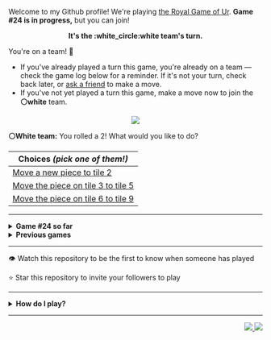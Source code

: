 Welcome to my Github profile!
We're playing
[the Royal Game of Ur](https://en.wikipedia.org/wiki/Royal_Game_of_Ur).
**Game #24 is in progress,** but you can join!

<p align="center">
  <b>It's the
  :white_circle:white
  team's turn.</b>
</p>

You're on a team! :wave:

* If you've already played a turn this game, you're already on a team
  &mdash; check the game log below for a reminder. If it's not your turn,
  check back later, or [ask a
  friend](https://twitter.com/share?text=I'm+playing+The+Royal+Game+of+Ur+on+a+GitHub+profile.+Take+your+turn+at+https://github.com/rossjrw/rossjrw+%23RoyalGameOfUr+%23github) to make a move.
* If you've not yet played a turn this game, make a move now to join the
  **:white_circle:white** team.

<p align="center"><img src="https://raw.githubusercontent.com/rossjrw/rossjrw/play/games/current/board.3706.svg"></p>

  **:white_circle:White team:**
  You rolled a 2!
What would you like to do?

| Choices *(pick one of them!)* |
| --- |
  | [    Move a new piece to tile 2](https://github.com/rossjrw/rossjrw/issues/new?title=ur-move-2%400-0&amp;body=Press+Submit%21+You+don%27t+need+to+edit+this+text+or+do+anything+else.%0D%0A%0D%0ABe+aware+that+your+move+can+take+a+minute+or+two+to+process.) |
  | [    Move the piece on tile 3 to tile 5](https://github.com/rossjrw/rossjrw/issues/new?title=ur-move-2%403-0&amp;body=Press+Submit%21+You+don%27t+need+to+edit+this+text+or+do+anything+else.%0D%0A%0D%0ABe+aware+that+your+move+can+take+a+minute+or+two+to+process.) |
  | [    Move the piece on tile 6 to tile 9](https://github.com/rossjrw/rossjrw/issues/new?title=ur-move-2%406-0&amp;body=Press+Submit%21+You+don%27t+need+to+edit+this+text+or+do+anything+else.%0D%0A%0D%0ABe+aware+that+your+move+can+take+a+minute+or+two+to+process.) |

-----

<details>
<summary><b>Game #24 so far</b></summary>

## Who's on each team?

<table>
    <thead>
      <tr><th colspan=2>Players in this game</th></tr>
    </thead>
    <tbody>
      <tr>
        <td align="right"><b>Black team</b> :black_circle:</td>
        <td>:white_circle: <b> White team</b></td>
      </tr>
      <tr align="center">
        <td><b><a href="https://github.com/LucasFASouza">@LucasFASouza</a></b> (33)<br><b><a href="https://github.com/RichardBotic">@RichardBotic</a></b> (3)<br><b><a href="https://github.com/nxdun">@nxdun</a></b> (1)<br><b><a href="https://github.com/figuran04">@figuran04</a></b> (1)</td>
        <td><b><a href="https://github.com/Casper-Guo">@Casper-Guo</a></b> (21)<br><b><a href="https://github.com/MatissesProjects">@MatissesProjects</a></b> (13)<br><b><a href="https://github.com/huuquyet">@huuquyet</a></b> (4)</td>
      </tr>
    </tbody>
  </table>

## What's happened so far?

| Time | Turn | Event | Issue | Board |
| :---: | :---: | :--- | :---: | :---: |
  | 17th Oct 2024 20:52 | **0** | :white_circle: **[@Casper-Guo](https://github.com/Casper-Guo)** started a new game | [#3631](https://github.com/rossjrw/rossjrw/issues/3631) | [link](https://raw.githubusercontent.com/rossjrw/rossjrw/10679a0273203794f14eb1b34132392a3afa0e0c/games/current/board.3631.svg) |
  | 17th Oct 2024 20:52 | **1** | :white_circle: **[@Casper-Guo](https://github.com/Casper-Guo)** moved a white piece onto the board to position 1    | [#3632](https://github.com/rossjrw/rossjrw/issues/3632) | [link](https://raw.githubusercontent.com/rossjrw/rossjrw/3a024a35f00f85c7425032850fca620ff5e682f2/games/current/board.3632.svg) |
  | 18th Oct 2024 01:29 | **2** | :black_circle: **[@nxdun](https://github.com/nxdun)** moved a black piece onto the board to position 3    | [#3633](https://github.com/rossjrw/rossjrw/issues/3633) | [link](https://raw.githubusercontent.com/rossjrw/rossjrw/8c39e7d35df4b5a0a07e39512853b46b02e44507/games/current/board.3633.svg) |
  | 19th Oct 2024 03:13 | **3** | :white_circle: **[@MatissesProjects](https://github.com/MatissesProjects)** moved a white piece onto the board to position 2    | [#3634](https://github.com/rossjrw/rossjrw/issues/3634) | [link](https://raw.githubusercontent.com/rossjrw/rossjrw/b28e6c05eae5f57dc28d5202a0d9382ca292f6c6/games/current/board.3634.svg) |
  | 19th Oct 2024 16:19 | **4** | :black_circle: **[@RichardBotic](https://github.com/RichardBotic)** moved a black piece from position 3 to position 5    | [#3635](https://github.com/rossjrw/rossjrw/issues/3635) | [link](https://raw.githubusercontent.com/rossjrw/rossjrw/35375caa7ee1c65992a78b6a25da802d6a81b79f/games/current/board.3635.svg) |
  | 19th Oct 2024 22:55 | **5** | :white_circle: **[@MatissesProjects](https://github.com/MatissesProjects)** moved a white piece from position 2 to position 3    | [#3636](https://github.com/rossjrw/rossjrw/issues/3636) | [link](https://raw.githubusercontent.com/rossjrw/rossjrw/1fa2fc8c56eea86dfc1ce53b980d3f1ed31b321c/games/current/board.3636.svg) |
  | 20th Oct 2024 09:18 | **6** | :black_circle: **[@figuran04](https://github.com/figuran04)** moved a black piece from position 5 to position 8  — claimed a rosette :rosette:  | [#3637](https://github.com/rossjrw/rossjrw/issues/3637) | [link](https://raw.githubusercontent.com/rossjrw/rossjrw/7d5534285bdd4767d6ce61b95365343f1d3f6ec5/games/current/board.3637.svg) |
  | 20th Oct 2024 18:21 | **7** | :black_circle: **[@RichardBotic](https://github.com/RichardBotic)** moved a black piece onto the board to position 4  — claimed a rosette :rosette:  | [#3638](https://github.com/rossjrw/rossjrw/issues/3638) | [link](https://raw.githubusercontent.com/rossjrw/rossjrw/c1c06c4b042eec8d0b9290e10629be925b003411/games/current/board.3638.svg) |
  | 20th Oct 2024 18:22 | **8** | :black_circle: **[@RichardBotic](https://github.com/RichardBotic)** moved a black piece from position 8 to position 11    | [#3639](https://github.com/rossjrw/rossjrw/issues/3639) | [link](https://raw.githubusercontent.com/rossjrw/rossjrw/1cff2009e9be3c6df2135d5aaf46ee2f78f5b3a0/games/current/board.3639.svg) |
  | 21st Oct 2024 13:13 | **9** | :white_circle: **[@Casper-Guo](https://github.com/Casper-Guo)** moved a white piece from position 1 to position 4  — claimed a rosette :rosette:  | [#3640](https://github.com/rossjrw/rossjrw/issues/3640) | [link](https://raw.githubusercontent.com/rossjrw/rossjrw/613e9f1725134149aff02ad09c4d53d4021bb3eb/games/current/board.3640.svg) |
  | 21st Oct 2024 16:46 | **10** | :white_circle: **[@MatissesProjects](https://github.com/MatissesProjects)** moved a white piece onto the board to position 1    | [#3641](https://github.com/rossjrw/rossjrw/issues/3641) | [link](https://raw.githubusercontent.com/rossjrw/rossjrw/79c7fce3e6a1e67f6a8a2f3ea5ef0a3ad56060bd/games/current/board.3641.svg) |
  | 21st Oct 2024 17:34 | **11** | :black_circle: **[@LucasFASouza](https://github.com/LucasFASouza)** moved a black piece from position 11 to position 14  — claimed a rosette :rosette:  | [#3642](https://github.com/rossjrw/rossjrw/issues/3642) | [link](https://raw.githubusercontent.com/rossjrw/rossjrw/b8ecce1b1f2a97dffe612f26728e1772ecb3b428/games/current/board.3642.svg) |
  | 21st Oct 2024 17:36 | **12** | :black_circle: **[@LucasFASouza](https://github.com/LucasFASouza)** moved a black piece onto the board to position 3    | [#3643](https://github.com/rossjrw/rossjrw/issues/3643) | [link](https://raw.githubusercontent.com/rossjrw/rossjrw/014424bf1468a249154c600464920c31e8b179c3/games/current/board.3643.svg) |
  | 23rd Oct 2024 16:52 | **13** | :white_circle: **[@huuquyet](https://github.com/huuquyet)** moved a white piece onto the board to position 2    | [#3644](https://github.com/rossjrw/rossjrw/issues/3644) | [link](https://raw.githubusercontent.com/rossjrw/rossjrw/dbbd2349c42183fae7781414f5b3df13a2ae2f27/games/current/board.3644.svg) |
  | 23rd Oct 2024 16:53 | **14** | :black_circle: **[@LucasFASouza](https://github.com/LucasFASouza)** ascended a black piece from position 14 :rocket:    | [#3645](https://github.com/rossjrw/rossjrw/issues/3645) | [link](https://raw.githubusercontent.com/rossjrw/rossjrw/6f131d60bf941a7f5527451b763ee4670bd0e5b2/games/current/board.3645.svg) |
  | 23rd Oct 2024 16:55 | **15** | :white_circle: **[@huuquyet](https://github.com/huuquyet)** moved a white piece from position 4 to position 8  — claimed a rosette :rosette:  | [#3646](https://github.com/rossjrw/rossjrw/issues/3646) | [link](https://raw.githubusercontent.com/rossjrw/rossjrw/44e152060c2214c62062a3c2a954427a8e82ec6a/games/current/board.3646.svg) |
  | 23rd Oct 2024 16:58 | **16** | :white_circle: **[@huuquyet](https://github.com/huuquyet)** moved a white piece from position 1 to position 4  — claimed a rosette :rosette:  | [#3647](https://github.com/rossjrw/rossjrw/issues/3647) | [link](https://raw.githubusercontent.com/rossjrw/rossjrw/9f64ca9f7b2677377cf8d68dc1b3b2d2262413f4/games/current/board.3647.svg) |
  | 23rd Oct 2024 16:58 | **17** | :white_circle: **[@huuquyet](https://github.com/huuquyet)** moved a white piece from position 8 to position 11    | [#3648](https://github.com/rossjrw/rossjrw/issues/3648) | [link](https://raw.githubusercontent.com/rossjrw/rossjrw/cd70a07084d4b1abed6264f093554d48b0aa6301/games/current/board.3648.svg) |
  | 23rd Oct 2024 17:06 | **18** | :black_circle: **[@LucasFASouza](https://github.com/LucasFASouza)** moved a black piece from position 4 to position 7    | [#3649](https://github.com/rossjrw/rossjrw/issues/3649) | [link](https://raw.githubusercontent.com/rossjrw/rossjrw/d0444775f681f10ac5b11c4e0a547db9d4f9e0b6/games/current/board.3649.svg) |
  | 24th Oct 2024 01:29 | **19** | :white_circle: **[@MatissesProjects](https://github.com/MatissesProjects)** moved a white piece from position 11 to position 13    | [#3650](https://github.com/rossjrw/rossjrw/issues/3650) | [link](https://raw.githubusercontent.com/rossjrw/rossjrw/c70667ea6bab056c565e323127a0810b1db13f7c/games/current/board.3650.svg) |
  | 24th Oct 2024 12:29 | **20** | :black_circle: **[@LucasFASouza](https://github.com/LucasFASouza)** moved a black piece from position 7 to position 9    | [#3651](https://github.com/rossjrw/rossjrw/issues/3651) | [link](https://raw.githubusercontent.com/rossjrw/rossjrw/acd4af16d515206ddd78f0ab8f65f8d440fb4fd7/games/current/board.3651.svg) |
  | 26th Oct 2024 17:27 | **21** | :white_circle: **[@MatissesProjects](https://github.com/MatissesProjects)** moved a white piece from position 13 to position 14  — claimed a rosette :rosette:  | [#3652](https://github.com/rossjrw/rossjrw/issues/3652) | [link](https://raw.githubusercontent.com/rossjrw/rossjrw/4fa2a47333781dff975df86aa58e4e6914b0169f/games/current/board.3652.svg) |
  | 26th Oct 2024 17:28 | **22** | :white_circle: **[@MatissesProjects](https://github.com/MatissesProjects)** moved a white piece from position 4 to position 7    | [#3653](https://github.com/rossjrw/rossjrw/issues/3653) | [link](https://raw.githubusercontent.com/rossjrw/rossjrw/c793c4fbcc09340610837b85e3eb112475396f49/games/current/board.3653.svg) |
  | 26th Oct 2024 21:17 | **23** | :black_circle: **[@LucasFASouza](https://github.com/LucasFASouza)** moved a black piece from position 9 to position 12    | [#3654](https://github.com/rossjrw/rossjrw/issues/3654) | [link](https://raw.githubusercontent.com/rossjrw/rossjrw/f63d726cf4dc0d910a59a25a12b9267883976678/games/current/board.3654.svg) |
  | 27th Oct 2024 23:56 | **24** | :white_circle: **[@MatissesProjects](https://github.com/MatissesProjects)** moved a white piece from position 7 to position 10    | [#3655](https://github.com/rossjrw/rossjrw/issues/3655) | [link](https://raw.githubusercontent.com/rossjrw/rossjrw/f2f5e3c70602778ecd010460f6a11a8c0d5b544c/games/current/board.3655.svg) |
  | 28th Oct 2024 12:22 | **25** | :black_circle: **[@LucasFASouza](https://github.com/LucasFASouza)** moved a black piece from position 12 to position 14  — claimed a rosette :rosette:  | [#3656](https://github.com/rossjrw/rossjrw/issues/3656) | [link](https://raw.githubusercontent.com/rossjrw/rossjrw/185532704da551019592644c7fd10b9a9f85a02f/games/current/board.3656.svg) |
  | 28th Oct 2024 12:22 | **26** | :black_circle: **[@LucasFASouza](https://github.com/LucasFASouza)** moved a black piece onto the board to position 2    | [#3657](https://github.com/rossjrw/rossjrw/issues/3657) |  |
  | 30th Oct 2024 00:35 | **27** | :white_circle: **[@MatissesProjects](https://github.com/MatissesProjects)** moved a white piece from position 3 to position 4  — claimed a rosette :rosette:  | [#3658](https://github.com/rossjrw/rossjrw/issues/3658) | [link](https://raw.githubusercontent.com/rossjrw/rossjrw/a90ddce9fd897283682d9f9f95e6017275a66fff/games/current/board.3658.svg) |
  | 30th Oct 2024 00:35 | **28** | :white_circle:  The white team rolled a 0 and their turn was automatically passed | [#3658](https://github.com/rossjrw/rossjrw/issues/3658) | [link](https://raw.githubusercontent.com/rossjrw/rossjrw/ff7163b0bd7823fb88d398cb6a33268df38a9101/games/current/board.3658.svg) |
  | 30th Oct 2024 01:04 | **29** | :black_circle: **[@LucasFASouza](https://github.com/LucasFASouza)** moved a black piece from position 2 to position 4  — claimed a rosette :rosette:  | [#3659](https://github.com/rossjrw/rossjrw/issues/3659) | [link](https://raw.githubusercontent.com/rossjrw/rossjrw/f8d92f74271fc262591faf6156745588e81dad03/games/current/board.3659.svg) |
  | 30th Oct 2024 01:04 | **30** | :black_circle: **[@LucasFASouza](https://github.com/LucasFASouza)** moved a black piece from position 3 to position 5    | [#3660](https://github.com/rossjrw/rossjrw/issues/3660) | [link](https://raw.githubusercontent.com/rossjrw/rossjrw/9262e505ffa167846975dcbabe1fdbb618378c1b/games/current/board.3660.svg) |
  | 30th Oct 2024 01:59 | **31** | :white_circle: **[@Casper-Guo](https://github.com/Casper-Guo)** moved a white piece from position 10 to position 12    | [#3661](https://github.com/rossjrw/rossjrw/issues/3661) | [link](https://raw.githubusercontent.com/rossjrw/rossjrw/826243ed8f0ff16dd54f6daacd932683f0ef881c/games/current/board.3661.svg) |
  | 30th Oct 2024 10:34 | **32** | :black_circle: **[@LucasFASouza](https://github.com/LucasFASouza)** moved a black piece from position 5 to position 8  — claimed a rosette :rosette:  | [#3662](https://github.com/rossjrw/rossjrw/issues/3662) | [link](https://raw.githubusercontent.com/rossjrw/rossjrw/f2daa6a66cc759b8509c1023a9883b1b8e4468c5/games/current/board.3662.svg) |
  | 30th Oct 2024 10:35 | **33** | :black_circle: **[@LucasFASouza](https://github.com/LucasFASouza)** moved a black piece from position 8 to position 10    | [#3663](https://github.com/rossjrw/rossjrw/issues/3663) | [link](https://raw.githubusercontent.com/rossjrw/rossjrw/dc931e9265aa4df72c3a1d35cf5b19b127e69532/games/current/board.3663.svg) |
  | 31st Oct 2024 16:18 | **34** | :white_circle: **[@Casper-Guo](https://github.com/Casper-Guo)** moved a white piece from position 4 to position 6    | [#3664](https://github.com/rossjrw/rossjrw/issues/3664) | [link](https://raw.githubusercontent.com/rossjrw/rossjrw/49265632eb7108e2d721bbdc99937f502383f218/games/current/board.3664.svg) |
  | 31st Oct 2024 16:23 | **35** | :black_circle: **[@LucasFASouza](https://github.com/LucasFASouza)** moved a black piece from position 10 to position 12 — captured a white piece :crossed_swords:   | [#3665](https://github.com/rossjrw/rossjrw/issues/3665) | [link](https://raw.githubusercontent.com/rossjrw/rossjrw/c22d9b1d39cc64170ab8744397964f8becf8550a/games/current/board.3665.svg) |
  | 31st Oct 2024 16:35 | **36** | :white_circle: **[@Casper-Guo](https://github.com/Casper-Guo)** moved a white piece from position 6 to position 8  — claimed a rosette :rosette:  | [#3666](https://github.com/rossjrw/rossjrw/issues/3666) | [link](https://raw.githubusercontent.com/rossjrw/rossjrw/441cb6b10461f09483beef45e6124c65071fdb02/games/current/board.3666.svg) |
  | 31st Oct 2024 16:35 | **37** | :white_circle: **[@Casper-Guo](https://github.com/Casper-Guo)** moved a white piece from position 2 to position 4  — claimed a rosette :rosette:  | [#3667](https://github.com/rossjrw/rossjrw/issues/3667) | [link](https://raw.githubusercontent.com/rossjrw/rossjrw/e9dad3cf7a6c744228072520761cf202af9fc505/games/current/board.3667.svg) |
  | 31st Oct 2024 16:36 | **38** | :white_circle: **[@Casper-Guo](https://github.com/Casper-Guo)** moved a white piece onto the board to position 2    | [#3668](https://github.com/rossjrw/rossjrw/issues/3668) | [link](https://raw.githubusercontent.com/rossjrw/rossjrw/f319c7bd48f0a6f5a9dff2f4c959bab9fb0a95d4/games/current/board.3668.svg) |
  | 31st Oct 2024 17:20 | **39** | :black_circle: **[@LucasFASouza](https://github.com/LucasFASouza)** moved a black piece from position 4 to position 6    | [#3669](https://github.com/rossjrw/rossjrw/issues/3669) | [link](https://raw.githubusercontent.com/rossjrw/rossjrw/4477d0e66c9bd8fbd80f7c6ae2f77002b31fc70a/games/current/board.3669.svg) |
  | 1st Nov 2024 16:23 | **40** | :white_circle: **[@MatissesProjects](https://github.com/MatissesProjects)** moved a white piece from position 8 to position 11    | [#3670](https://github.com/rossjrw/rossjrw/issues/3670) | [link](https://raw.githubusercontent.com/rossjrw/rossjrw/1df4781d32f6c5cf68f49f774b94ff0a4477681a/games/current/board.3670.svg) |
  | 1st Nov 2024 16:28 | **41** | :black_circle: **[@LucasFASouza](https://github.com/LucasFASouza)** moved a black piece from position 6 to position 8  — claimed a rosette :rosette:  | [#3671](https://github.com/rossjrw/rossjrw/issues/3671) | [link](https://raw.githubusercontent.com/rossjrw/rossjrw/fde7e2c1d8224e70f4a414537c2918c2d123061f/games/current/board.3671.svg) |
  | 1st Nov 2024 16:28 | **42** | :black_circle: **[@LucasFASouza](https://github.com/LucasFASouza)** moved a black piece from position 8 to position 10    | [#3672](https://github.com/rossjrw/rossjrw/issues/3672) | [link](https://raw.githubusercontent.com/rossjrw/rossjrw/a8ae2c8d1796f8408c85163e6ca1497aed77cb71/games/current/board.3672.svg) |
  | 2nd Nov 2024 15:00 | **43** | :white_circle: **[@MatissesProjects](https://github.com/MatissesProjects)** moved a white piece from position 4 to position 8  — claimed a rosette :rosette:  | [#3673](https://github.com/rossjrw/rossjrw/issues/3673) | [link](https://raw.githubusercontent.com/rossjrw/rossjrw/78e7baed257911b23e511496ca51253ab1c6d927/games/current/board.3673.svg) |
  | 2nd Nov 2024 15:01 | **44** | :white_circle: **[@MatissesProjects](https://github.com/MatissesProjects)** moved a white piece onto the board to position 3    | [#3674](https://github.com/rossjrw/rossjrw/issues/3674) | [link](https://raw.githubusercontent.com/rossjrw/rossjrw/fdede37b472b4da8afe7689f66d41659eff0a468/games/current/board.3674.svg) |
  | 2nd Nov 2024 15:03 | **45** | :black_circle: **[@LucasFASouza](https://github.com/LucasFASouza)** moved a black piece from position 10 to position 11 — captured a white piece :crossed_swords:   | [#3675](https://github.com/rossjrw/rossjrw/issues/3675) | [link](https://raw.githubusercontent.com/rossjrw/rossjrw/94576e980b26be87a9905e0f072aad9bcbf81dd2/games/current/board.3675.svg) |
  | 2nd Nov 2024 15:03 | **46** | :white_circle: **[@Casper-Guo](https://github.com/Casper-Guo)** moved a white piece from position 3 to position 4  — claimed a rosette :rosette:  | [#3676](https://github.com/rossjrw/rossjrw/issues/3676) | [link](https://raw.githubusercontent.com/rossjrw/rossjrw/e53f512d3a0759593306547f08aa2ddb2d7dc7d5/games/current/board.3676.svg) |
  | 2nd Nov 2024 15:04 | **47** | :white_circle: **[@Casper-Guo](https://github.com/Casper-Guo)** moved a white piece from position 8 to position 11 — captured a black piece :crossed_swords:   | [#3677](https://github.com/rossjrw/rossjrw/issues/3677) | [link](https://raw.githubusercontent.com/rossjrw/rossjrw/c6a6cdf8b1ef6a93ee7cf631fedefe52b6dd7f42/games/current/board.3677.svg) |
  | 2nd Nov 2024 15:12 | **48** | :black_circle: **[@LucasFASouza](https://github.com/LucasFASouza)** moved a black piece from position 12 to position 13    | [#3678](https://github.com/rossjrw/rossjrw/issues/3678) | [link](https://raw.githubusercontent.com/rossjrw/rossjrw/629b9a011d9c0cc56ad5cf0225288299fc22f9ae/games/current/board.3678.svg) |
  | 2nd Nov 2024 15:22 | **49** | :white_circle: **[@Casper-Guo](https://github.com/Casper-Guo)** ascended a white piece from position 14 :rocket:    | [#3679](https://github.com/rossjrw/rossjrw/issues/3679) | [link](https://raw.githubusercontent.com/rossjrw/rossjrw/91b0d8949e8640804b79b907948a008e9a4906a4/games/current/board.3679.svg) |
  | 2nd Nov 2024 15:27 | **50** | :black_circle: **[@LucasFASouza](https://github.com/LucasFASouza)** ascended a black piece from position 14 :rocket:    | [#3680](https://github.com/rossjrw/rossjrw/issues/3680) | [link](https://raw.githubusercontent.com/rossjrw/rossjrw/90a165f18dc92e682497d3aebe35ffad62417432/games/current/board.3680.svg) |
  | 2nd Nov 2024 15:33 | **51** | :white_circle: **[@Casper-Guo](https://github.com/Casper-Guo)** moved a white piece from position 4 to position 5    | [#3681](https://github.com/rossjrw/rossjrw/issues/3681) | [link](https://raw.githubusercontent.com/rossjrw/rossjrw/206419ac66b396fd1fda1a8850920d6014bb6d55/games/current/board.3681.svg) |
  | 2nd Nov 2024 15:45 | **52** | :black_circle: **[@LucasFASouza](https://github.com/LucasFASouza)** moved a black piece from position 13 to position 14  — claimed a rosette :rosette:  | [#3682](https://github.com/rossjrw/rossjrw/issues/3682) | [link](https://raw.githubusercontent.com/rossjrw/rossjrw/d1bdf6714f830a3c9f19875637de061d0e10c00d/games/current/board.3682.svg) |
  | 2nd Nov 2024 15:47 | **53** | :black_circle: **[@LucasFASouza](https://github.com/LucasFASouza)** moved a black piece onto the board to position 2    | [#3683](https://github.com/rossjrw/rossjrw/issues/3683) | [link](https://raw.githubusercontent.com/rossjrw/rossjrw/937156296a5cbd9a88f7c282d9419275c01a8889/games/current/board.3683.svg) |
  | 2nd Nov 2024 16:54 | **54** | :white_circle: **[@MatissesProjects](https://github.com/MatissesProjects)** moved a white piece from position 2 to position 4  — claimed a rosette :rosette:  | [#3684](https://github.com/rossjrw/rossjrw/issues/3684) | [link](https://raw.githubusercontent.com/rossjrw/rossjrw/0473a0a9acc4af8ea7cbaffee1086e4884532fef/games/current/board.3684.svg) |
  | 2nd Nov 2024 16:54 | **55** | :white_circle: **[@MatissesProjects](https://github.com/MatissesProjects)** moved a white piece onto the board to position 2    | [#3685](https://github.com/rossjrw/rossjrw/issues/3685) | [link](https://raw.githubusercontent.com/rossjrw/rossjrw/c219f9e2d0ff17c3faa3d3259d4110585d1e708e/games/current/board.3685.svg) |
  | 2nd Nov 2024 17:03 | **56** | :black_circle: **[@LucasFASouza](https://github.com/LucasFASouza)** moved a black piece from position 2 to position 5 — captured a white piece :crossed_swords:   | [#3686](https://github.com/rossjrw/rossjrw/issues/3686) | [link](https://raw.githubusercontent.com/rossjrw/rossjrw/03ea4fcd4b8912693bc35991bbadd1ba140543b8/games/current/board.3686.svg) |
  | 2nd Nov 2024 17:06 | **57** | :white_circle: **[@Casper-Guo](https://github.com/Casper-Guo)** moved a white piece from position 4 to position 6    | [#3687](https://github.com/rossjrw/rossjrw/issues/3687) | [link](https://raw.githubusercontent.com/rossjrw/rossjrw/4126f4f78c83d11fa54a3f2e88e37f074958d0ff/games/current/board.3687.svg) |
  | 2nd Nov 2024 17:11 | **58** | :black_circle: **[@LucasFASouza](https://github.com/LucasFASouza)** moved a black piece from position 5 to position 8  — claimed a rosette :rosette:  | [#3688](https://github.com/rossjrw/rossjrw/issues/3688) | [link](https://raw.githubusercontent.com/rossjrw/rossjrw/ff555825288d405e073efa98267b8c5d7deedaf2/games/current/board.3688.svg) |
  | 2nd Nov 2024 17:12 | **59** | :black_circle: **[@LucasFASouza](https://github.com/LucasFASouza)** moved a black piece onto the board to position 2    | [#3689](https://github.com/rossjrw/rossjrw/issues/3689) | [link](https://raw.githubusercontent.com/rossjrw/rossjrw/8803eb606910d522672198f8494103be251b5f7e/games/current/board.3689.svg) |
  | 2nd Nov 2024 17:13 | **60** | :white_circle: **[@Casper-Guo](https://github.com/Casper-Guo)** moved a white piece from position 11 to position 12    | [#3690](https://github.com/rossjrw/rossjrw/issues/3690) | [link](https://raw.githubusercontent.com/rossjrw/rossjrw/2a7871cbff84c36ca20803ed241c0f0a2c504f2c/games/current/board.3690.svg) |
  | 2nd Nov 2024 17:15 | **61** | :black_circle: **[@LucasFASouza](https://github.com/LucasFASouza)** moved a black piece onto the board to position 3    | [#3691](https://github.com/rossjrw/rossjrw/issues/3691) | [link](https://raw.githubusercontent.com/rossjrw/rossjrw/f6ead41ee68a7f0e9007003438dbb43bda2b0c35/games/current/board.3691.svg) |
  | 2nd Nov 2024 17:18 | **62** | :white_circle: **[@Casper-Guo](https://github.com/Casper-Guo)** moved a white piece onto the board to position 1    | [#3692](https://github.com/rossjrw/rossjrw/issues/3692) | [link](https://raw.githubusercontent.com/rossjrw/rossjrw/604a96d0989d9935b4c4ab8321398eb5cbbfbc15/games/current/board.3692.svg) |
  | 2nd Nov 2024 17:35 | **63** | :black_circle: **[@LucasFASouza](https://github.com/LucasFASouza)** ascended a black piece from position 14 :rocket:    | [#3693](https://github.com/rossjrw/rossjrw/issues/3693) | [link](https://raw.githubusercontent.com/rossjrw/rossjrw/e9fe6d4a53107f81fdb0174a275ef687da8b0913/games/current/board.3693.svg) |
  | 2nd Nov 2024 17:38 | **64** | :white_circle: **[@Casper-Guo](https://github.com/Casper-Guo)** moved a white piece from position 2 to position 4  — claimed a rosette :rosette:  | [#3694](https://github.com/rossjrw/rossjrw/issues/3694) | [link](https://raw.githubusercontent.com/rossjrw/rossjrw/093b8178befd097252ed2209221b48c51534688f/games/current/board.3694.svg) |
  | 2nd Nov 2024 17:41 | **65** | :white_circle: **[@Casper-Guo](https://github.com/Casper-Guo)** moved a white piece onto the board to position 3    | [#3695](https://github.com/rossjrw/rossjrw/issues/3695) | [link](https://raw.githubusercontent.com/rossjrw/rossjrw/b8b4f6a16595a6769d2f773f23de899effb81490/games/current/board.3695.svg) |
  | 2nd Nov 2024 17:45 | **66** | :black_circle: **[@LucasFASouza](https://github.com/LucasFASouza)** moved a black piece from position 3 to position 6 — captured a white piece :crossed_swords:   | [#3696](https://github.com/rossjrw/rossjrw/issues/3696) | [link](https://raw.githubusercontent.com/rossjrw/rossjrw/8bbfb203f445ab8f13b130ab235f224370740589/games/current/board.3696.svg) |
  | 2nd Nov 2024 17:46 | **67** | :white_circle: **[@Casper-Guo](https://github.com/Casper-Guo)** moved a white piece from position 3 to position 6 — captured a black piece :crossed_swords:   | [#3697](https://github.com/rossjrw/rossjrw/issues/3697) | [link](https://raw.githubusercontent.com/rossjrw/rossjrw/bea628e91ec71ac367e952d19220ba9d9b296446/games/current/board.3697.svg) |
  | 2nd Nov 2024 17:46 | **68** | :black_circle: **[@LucasFASouza](https://github.com/LucasFASouza)** moved a black piece from position 2 to position 4  — claimed a rosette :rosette:  | [#3698](https://github.com/rossjrw/rossjrw/issues/3698) | [link](https://raw.githubusercontent.com/rossjrw/rossjrw/179a1973baa319c7f24601ce621668a02aff57f1/games/current/board.3698.svg) |
  | 2nd Nov 2024 17:47 | **69** | :black_circle: **[@LucasFASouza](https://github.com/LucasFASouza)** moved a black piece from position 4 to position 6 — captured a white piece :crossed_swords:   | [#3699](https://github.com/rossjrw/rossjrw/issues/3699) | [link](https://raw.githubusercontent.com/rossjrw/rossjrw/55ae65c508be3ffd5dfa6d3c595efdcf4295bdce/games/current/board.3699.svg) |
  | 2nd Nov 2024 17:48 | **70** | :white_circle: **[@Casper-Guo](https://github.com/Casper-Guo)** moved a white piece onto the board to position 3    | [#3700](https://github.com/rossjrw/rossjrw/issues/3700) | [link](https://raw.githubusercontent.com/rossjrw/rossjrw/72087e7e44cbeb8dd964fa48012d1c55e783600a/games/current/board.3700.svg) |
  | 2nd Nov 2024 18:35 | **71** | :black_circle: **[@LucasFASouza](https://github.com/LucasFASouza)** moved a black piece from position 6 to position 9    | [#3701](https://github.com/rossjrw/rossjrw/issues/3701) | [link](https://raw.githubusercontent.com/rossjrw/rossjrw/a89a46dfc448cd55325f06679e66ceaaa1e279b6/games/current/board.3701.svg) |
  | 2nd Nov 2024 18:49 | **72** | :white_circle: **[@Casper-Guo](https://github.com/Casper-Guo)** ascended a white piece from position 12 :rocket:    | [#3702](https://github.com/rossjrw/rossjrw/issues/3702) | [link](https://raw.githubusercontent.com/rossjrw/rossjrw/23de49d25376dfc346fa17e622ff01296331664e/games/current/board.3702.svg) |
  | 2nd Nov 2024 18:59 | **73** | :black_circle: **[@LucasFASouza](https://github.com/LucasFASouza)** moved a black piece from position 9 to position 10    | [#3703](https://github.com/rossjrw/rossjrw/issues/3703) | [link](https://raw.githubusercontent.com/rossjrw/rossjrw/bd0d5c0e7606045bbb87913ede3b58b16b883042/games/current/board.3703.svg) |
  | 2nd Nov 2024 19:04 | **74** | :white_circle: **[@Casper-Guo](https://github.com/Casper-Guo)** moved a white piece from position 4 to position 6    | [#3704](https://github.com/rossjrw/rossjrw/issues/3704) |  |
  | 2nd Nov 2024 19:47 | **75** | :black_circle: **[@LucasFASouza](https://github.com/LucasFASouza)** moved a black piece from position 10 to position 13    | [#3705](https://github.com/rossjrw/rossjrw/issues/3705) | [link](https://raw.githubusercontent.com/rossjrw/rossjrw/e6d07df4deee33afff825d8070cbc671d4670dbc/games/current/board.3705.svg) |
  | 2nd Nov 2024 19:47 | **76** | :white_circle:  The white team rolled a 0 and their turn was automatically passed | [#3705](https://github.com/rossjrw/rossjrw/issues/3705) | [link](https://raw.githubusercontent.com/rossjrw/rossjrw/5da93bf0c75eb55ef8239beedbda7770ee2f31ef/games/current/board.3705.svg) |
  | 2nd Nov 2024 19:52 | **77** | :black_circle: **[@LucasFASouza](https://github.com/LucasFASouza)** ascended a black piece from position 13 :rocket:    | [#3706](https://github.com/rossjrw/rossjrw/issues/3706) |  |

</details>

<details>
<summary><b>Previous games</b></summary>

## Previous games

1. A game was started on 30th Jul 2020 by **[@rossjrw](https://github.com/rossjrw)** and ended on 4th Dec 2020. 
   * The :white_circle:white team won. 
   * 64 players played 166 moves across 4 months and 5 days. 
   * The :black_circle:black team captured 9 white pieces and claimed 12 rosettes. 
   * The :white_circle:white team captured 10 black pieces and claimed 18 rosettes. 
   * The MVP of the winning team was **[@1ethanhansen](https://github.com/1ethanhansen)**, who played 48 moves. 
   * The winning move was made by **[@qbtl](https://github.com/qbtl)** ([#269](https://github.com/rossjrw/rossjrw/issues/269)).
1. A game was started on 4th Dec 2020 by **[@1ethanhansen](https://github.com/1ethanhansen)** and ended on 11th Jan 2021. 
   * The :black_circle:black team won. 
   * 27 players played 145 moves across 1 month and 1 week. 
   * The :black_circle:black team captured 7 white pieces and claimed 16 rosettes. 
   * The :white_circle:white team captured 6 black pieces and claimed 14 rosettes. 
   * The MVP of the winning team was **[@shpatrickguo](https://github.com/shpatrickguo)**, who played 26 moves. 
   * The winning move was made by **[@shpatrickguo](https://github.com/shpatrickguo)** ([#424](https://github.com/rossjrw/rossjrw/issues/424)).
1. A game was started on 11th Jan 2021 by **[@BaptisteMartinet](https://github.com/BaptisteMartinet)** and ended on 11th Feb 2021. 
   * The :white_circle:white team won. 
   * 17 players played 118 moves across 1 month and 12 hours. 
   * The :black_circle:black team captured 2 white pieces and claimed 11 rosettes. 
   * The :white_circle:white team captured 8 black pieces and claimed 14 rosettes. 
   * The MVP of the winning team was **[@1ethanhansen](https://github.com/1ethanhansen)**, who played 45 moves. 
   * The winning move was made by **[@1ethanhansen](https://github.com/1ethanhansen)** ([#535](https://github.com/rossjrw/rossjrw/issues/535)).
1. A game was started on 11th Feb 2021 by **[@1ethanhansen](https://github.com/1ethanhansen)** and ended on 5th Mar 2021. 
   * The :white_circle:white team won. 
   * 17 players played 175 moves across 3 weeks and 22 hours. 
   * The :black_circle:black team captured 12 white pieces and claimed 17 rosettes. 
   * The :white_circle:white team captured 13 black pieces and claimed 18 rosettes. 
   * The MVP of the winning team was **[@1ethanhansen](https://github.com/1ethanhansen)**, who played 48 moves. 
   * The winning move was made by **[@1ethanhansen](https://github.com/1ethanhansen)** ([#702](https://github.com/rossjrw/rossjrw/issues/702)).
1. A game was started on 6th Mar 2021 by **[@shpatrickguo](https://github.com/shpatrickguo)** and ended on 10th May 2021. 
   * The :black_circle:black team won. 
   * 42 players played 162 moves across 2 months and 4 days. 
   * The :black_circle:black team captured 12 white pieces and claimed 17 rosettes. 
   * The :white_circle:white team captured 9 black pieces and claimed 19 rosettes. 
   * The MVP of the winning team was **[@shpatrickguo](https://github.com/shpatrickguo)**, who played 22 moves. 
   * The winning move was made by **[@crxssed7](https://github.com/crxssed7)** ([#864](https://github.com/rossjrw/rossjrw/issues/864)).
1. A game was started on 10th May 2021 by **[@HAUDRAUFHAUN](https://github.com/HAUDRAUFHAUN)** and ended on 17th Jul 2021. 
   * The :white_circle:white team won. 
   * 34 players played 167 moves across 2 months and 6 days. 
   * The :black_circle:black team captured 7 white pieces and claimed 14 rosettes. 
   * The :white_circle:white team captured 10 black pieces and claimed 18 rosettes. 
   * The MVP of the winning team was **[@1ethanhansen](https://github.com/1ethanhansen)**, who played 31 moves. 
   * The winning move was made by **[@1ethanhansen](https://github.com/1ethanhansen)** ([#1024](https://github.com/rossjrw/rossjrw/issues/1024)).
1. A game was started on 17th Jul 2021 by **[@1ethanhansen](https://github.com/1ethanhansen)** and ended on 19th Oct 2021. 
   * The :black_circle:black team won. 
   * 48 players played 153 moves across 3 months and 3 days. 
   * The :black_circle:black team captured 6 white pieces and claimed 17 rosettes. 
   * The :white_circle:white team captured 6 black pieces and claimed 15 rosettes. 
   * The MVP of the winning team was **[@PkmnQ](https://github.com/PkmnQ)**, who played 13 moves. 
   * The winning move was made by **[@OmKakatkar](https://github.com/OmKakatkar)** ([#1175](https://github.com/rossjrw/rossjrw/issues/1175)).
1. A game was started on 19th Oct 2021 by **[@OmKakatkar](https://github.com/OmKakatkar)** and ended on 29th Oct 2021. 
   * The :white_circle:white team won. 
   * 13 players played 135 moves across 1 week and 3 days. 
   * The :black_circle:black team captured 5 white pieces and claimed 13 rosettes. 
   * The :white_circle:white team captured 6 black pieces and claimed 15 rosettes. 
   * The MVP of the winning team was **[@Timemaster111](https://github.com/Timemaster111)**, who played 46 moves. 
   * The winning move was made by **[@Timemaster111](https://github.com/Timemaster111)** ([#1342](https://github.com/rossjrw/rossjrw/issues/1342)).
1. A game was started on 29th Oct 2021 by **[@jbmagination](https://github.com/jbmagination)** and ended on 15th May 2022. 
   * The :white_circle:white team won. 
   * 80 players played 187 moves across 6 months and 2 weeks. 
   * The :black_circle:black team captured 11 white pieces and claimed 17 rosettes. 
   * The :white_circle:white team captured 13 black pieces and claimed 19 rosettes. 
   * The MVP of the winning team was **[@nirakon](https://github.com/nirakon)**, who played 18 moves. 
   * The winning move was made by **[@Madflows](https://github.com/Madflows)** ([#1534](https://github.com/rossjrw/rossjrw/issues/1534)).
1. A game was started on 15th May 2022 by **[@VikashPR](https://github.com/VikashPR)** and ended on 29th Dec 2022. 
   * The :white_circle:white team won. 
   * 109 players played 177 moves across 7 months and 2 weeks. 
   * The :black_circle:black team captured 9 white pieces and claimed 23 rosettes. 
   * The :white_circle:white team captured 11 black pieces and claimed 19 rosettes. 
   * The MVP of the winning team was **[@LAPCoder](https://github.com/LAPCoder)**, who played 11 moves. 
   * The winning move was made by **[@LAPCoder](https://github.com/LAPCoder)** ([#1726](https://github.com/rossjrw/rossjrw/issues/1726)).
1. A game was started on 29th Dec 2022 by **[@CostasAK](https://github.com/CostasAK)** and ended on 30th Dec 2022. 
   * The :black_circle:black team won. 
   * 4 players played 121 moves across 19 hours and 41 minutes. 
   * The :black_circle:black team captured 6 white pieces and claimed 14 rosettes. 
   * The :white_circle:white team captured 4 black pieces and claimed 15 rosettes. 
   * The MVP of the winning team was **[@CostasAK](https://github.com/CostasAK)**, who played 59 moves. 
   * The winning move was made by **[@CostasAK](https://github.com/CostasAK)** ([#1844](https://github.com/rossjrw/rossjrw/issues/1844)).
1. A game was started on 30th Dec 2022 by **[@TejaTadepalli](https://github.com/TejaTadepalli)** and ended on 27th Jan 2023. 
   * The :white_circle:white team won. 
   * 17 players played 158 moves across 4 weeks and 1 hour. 
   * The :black_circle:black team captured 9 white pieces and claimed 18 rosettes. 
   * The :white_circle:white team captured 12 black pieces and claimed 18 rosettes. 
   * The MVP of the winning team was **[@TejaTadepalli](https://github.com/TejaTadepalli)**, who played 59 moves. 
   * The winning move was made by **[@TejaTadepalli](https://github.com/TejaTadepalli)** ([#1994](https://github.com/rossjrw/rossjrw/issues/1994)).
1. A game was started on 27th Jan 2023 by **[@TejaTadepalli](https://github.com/TejaTadepalli)** and ended on 14th Mar 2023. 
   * The :white_circle:white team won. 
   * 20 players played 153 moves across 1 month and 2 weeks. 
   * The :black_circle:black team captured 6 white pieces and claimed 17 rosettes. 
   * The :white_circle:white team captured 6 black pieces and claimed 16 rosettes. 
   * The MVP of the winning team was **[@TejaTadepalli](https://github.com/TejaTadepalli)**, who played 65 moves. 
   * The winning move was made by **[@TejaTadepalli](https://github.com/TejaTadepalli)** ([#2145](https://github.com/rossjrw/rossjrw/issues/2145)).
1. A game was started on 14th Mar 2023 by **[@Murdeala](https://github.com/Murdeala)** and ended on 13th Apr 2023. 
   * The :white_circle:white team won. 
   * 19 players played 141 moves across 4 weeks and 1 day. 
   * The :black_circle:black team captured 4 white pieces and claimed 18 rosettes. 
   * The :white_circle:white team captured 12 black pieces and claimed 16 rosettes. 
   * The MVP of the winning team was **[@CostasAK](https://github.com/CostasAK)**, who played 71 moves. 
   * The winning move was made by **[@CostasAK](https://github.com/CostasAK)** ([#2275](https://github.com/rossjrw/rossjrw/issues/2275)).
1. A game was started on 13th Apr 2023 by **[@thisiscoding1234](https://github.com/thisiscoding1234)** and ended on 7th Jul 2023. 
   * The :black_circle:black team won. 
   * 48 players played 122 moves across 2 months and 3 weeks. 
   * The :black_circle:black team captured 11 white pieces and claimed 15 rosettes. 
   * The :white_circle:white team captured 4 black pieces and claimed 9 rosettes. 
   * The MVP of the winning team was **[@Murdeala](https://github.com/Murdeala)**, who played 37 moves. 
   * The winning move was made by **[@WKL10086](https://github.com/WKL10086)** ([#2460](https://github.com/rossjrw/rossjrw/issues/2460)).
1. A game was started on 7th Jul 2023 by **[@kztera](https://github.com/kztera)** and ended on 26th Oct 2023. 
   * The :white_circle:white team won. 
   * 38 players played 142 moves across 3 months and 2 weeks. 
   * The :black_circle:black team captured 5 white pieces and claimed 14 rosettes. 
   * The :white_circle:white team captured 12 black pieces and claimed 14 rosettes. 
   * The MVP of the winning team was **[@CostasAK](https://github.com/CostasAK)**, who played 53 moves. 
   * The winning move was made by **[@CostasAK](https://github.com/CostasAK)** ([#2612](https://github.com/rossjrw/rossjrw/issues/2612)).
1. A game was started on 27th Oct 2023 by **[@blacksmithop](https://github.com/blacksmithop)** and ended on 3rd Dec 2023. 
   * The :black_circle:black team won. 
   * 22 players played 55 moves across 1 month and 6 days. 
   * The :black_circle:black team captured 5 white pieces and claimed 11 rosettes. 
   * The :white_circle:white team captured 0 black pieces and claimed 3 rosettes. 
   * The MVP of the winning team was **[@CostasAK](https://github.com/CostasAK)**, who played 26 moves. 
   * The winning move was made by **[@CostasAK](https://github.com/CostasAK)** ([#2664](https://github.com/rossjrw/rossjrw/issues/2664)).
1. A game was started on 4th Dec 2023 by **[@joshuajohncohen](https://github.com/joshuajohncohen)** and ended on 11th Apr 2024. 
   * The :black_circle:black team won. 
   * 44 players played 133 moves across 4 months and 6 days. 
   * The :black_circle:black team captured 11 white pieces and claimed 16 rosettes. 
   * The :white_circle:white team captured 5 black pieces and claimed 12 rosettes. 
   * The MVP of the winning team was **[@CostasAK](https://github.com/CostasAK)**, who played 49 moves. 
   * The winning move was made by **[@tassiaaccioly](https://github.com/tassiaaccioly)** ([#2796](https://github.com/rossjrw/rossjrw/issues/2796)).
1. A game was started on 11th Apr 2024 by **[@tassiaaccioly](https://github.com/tassiaaccioly)** and ended on 12th May 2024. 
   * The :white_circle:white team won. 
   * 16 players played 206 moves across 1 month and 22 hours. 
   * The :black_circle:black team captured 13 white pieces and claimed 22 rosettes. 
   * The :white_circle:white team captured 16 black pieces and claimed 25 rosettes. 
   * The MVP of the winning team was **[@Casper-Guo](https://github.com/Casper-Guo)**, who played 75 moves. 
   * The winning move was made by **[@Casper-Guo](https://github.com/Casper-Guo)** ([#2985](https://github.com/rossjrw/rossjrw/issues/2985)).
1. A game was started on 12th May 2024 by **[@Casper-Guo](https://github.com/Casper-Guo)** and ended on 10th Jun 2024. 
   * The :white_circle:white team won. 
   * 14 players played 157 moves across 4 weeks and 1 day. 
   * The :black_circle:black team captured 9 white pieces and claimed 15 rosettes. 
   * The :white_circle:white team captured 9 black pieces and claimed 16 rosettes. 
   * The MVP of the winning team was **[@Casper-Guo](https://github.com/Casper-Guo)**, who played 51 moves. 
   * The winning move was made by **[@Casper-Guo](https://github.com/Casper-Guo)** ([#3139](https://github.com/rossjrw/rossjrw/issues/3139)).
1. A game was started on 10th Jun 2024 by **[@Casper-Guo](https://github.com/Casper-Guo)** and ended on 16th Jul 2024. 
   * The :black_circle:black team won. 
   * 16 players played 171 moves across 1 month and 5 days. 
   * The :black_circle:black team captured 15 white pieces and claimed 18 rosettes. 
   * The :white_circle:white team captured 12 black pieces and claimed 20 rosettes. 
   * The MVP of the winning team was **[@tassiaaccioly](https://github.com/tassiaaccioly)**, who played 75 moves. 
   * The winning move was made by **[@tassiaaccioly](https://github.com/tassiaaccioly)** ([#3309](https://github.com/rossjrw/rossjrw/issues/3309)).
1. A game was started on 16th Jul 2024 by **[@tassiaaccioly](https://github.com/tassiaaccioly)** and ended on 30th Sep 2024. 
   * The :white_circle:white team won. 
   * 27 players played 192 moves across 2 months and 2 weeks. 
   * The :black_circle:black team captured 10 white pieces and claimed 20 rosettes. 
   * The :white_circle:white team captured 13 black pieces and claimed 23 rosettes. 
   * The MVP of the winning team was **[@huuquyet](https://github.com/huuquyet)**, who played 36 moves. 
   * The winning move was made by **[@AdityaSreevatsaK](https://github.com/AdityaSreevatsaK)** ([#3494](https://github.com/rossjrw/rossjrw/issues/3494)).
1. A game was started on 30th Sep 2024 by **[@AdityaSreevatsaK](https://github.com/AdityaSreevatsaK)** and ended on 17th Oct 2024. 
   * The :white_circle:white team won. 
   * 12 players played 145 moves across 2 weeks and 3 days. 
   * The :black_circle:black team captured 6 white pieces and claimed 19 rosettes. 
   * The :white_circle:white team captured 6 black pieces and claimed 16 rosettes. 
   * The MVP of the winning team was **[@Casper-Guo](https://github.com/Casper-Guo)**, who played 37 moves. 
   * The winning move was made by **[@Casper-Guo](https://github.com/Casper-Guo)** ([#3630](https://github.com/rossjrw/rossjrw/issues/3630)).

</details>

-----

:eye: Watch this repository to be the first to know when someone has played

:star: Star this repository to invite your followers to play

-----

<details>
<summary><b>How do I play?</b></summary>

## Rules of the game

It's the **:white_circle:white** team versus the **:black_circle:black**
team.

The first team to **:rocket:ascend** all 7 of their pieces **:crown:wins**.
Your goal is to achieve that, and to block the other team from doing the
same.

_(Learn more about the rules of the Royal Game of Ur at
[RoyalUr.net/learn](https://royalur.net/learn/), or watch [Tom Scott play
against Irving Finkel](https://www.youtube.com/watch?v=WZskjLq040I) in
2017.)_

### Movement

Each turn starts by rolling 4 binary dice, which results in a number from 0
to 4. The current team gets to move one of their pieces by that many tiles.

All 14 pieces start on position 0 (the space just before tile 1).

### :rocket:Ascension

Moving a piece onto position 15 (the imaginary space after tile 14) causes
that piece to leave the board forever. This is **:rocket:ascension**, and
is the goal of the game &mdash; the first team to ascend all 7 of their
pieces wins.

### :crossed_swords:Capturing

You will move your pieces along the tiles from tile 1 to tile 14.

The tiles on your side of the board (tiles 1 through 4, 13, and 14) are
safe &mdash; only your pieces can be there. However, the tiles in the
middle (tiles 5 through 12) are unsafe &mdash; your opponent's pieces can
also be here. If one team's piece lands on the same tile as another team's
piece, the piece that was landed on is **:crossed_swords:captured**! It
goes all the way back to position 0.

### :rosette:Rosettes

If a piece lands on a **:rosette:rosette** (tiles 4, 8, and 14), that team
gets to immediately take another turn.

A piece that is on the rosette on tile 8 *cannot be
**:crossed_swords:captured***. A piece trying to capture it will simply
bounce off onto tile 9.

## How to play

Playing Ur on my GitHub profile is easy. The dice have already been rolled
for you &mdash; all you have to do is decide what to do with them. Anyone
with a GitHub account can play.

Anyone can join either team at any time, but once you're in a team, you're
locked into it until the game ends. You won't be able to play a move when
it's the other team's turn.

The list of links below the board image shows each possible move. Clicking
one of those will take you to a page where you can create an issue in this
repository, where all you have to do is click submit to play your move.

It will take a moment for Github Actions to acknowledge your move, but once
it does, you'll see it react with the 'eyes' emoji (:eyes:). A few seconds
later it will react with the 'rocket' emoji (:rocket:) to let you know that
your move was successful, then leave a comment explaining what happened,
and it'll also make a commit to record your move.

_(If you don't see any of that, then something went wrong. Ping me in your
issue by typing `cc @rossjrw`, and I'll take a look.)_

Note that if your team has no possible moves &mdash; for example by rolling a 0
&mdash; your turn will be automatically skipped. The event log will let you
know if this has happened.

## Behind the scenes

Check out the [`source` branch of this repository](https://github.com/rossjrw/rossjrw/tree/source) for the source
code and a little commentary on the inspiration behind this project.

### Contributing

I welcome bug reports, feature suggestions and pull requests! Just make
sure you ping me in your issue or PR by adding `cc @rossjrw`, as I don't receive notifications for new issues in this repository
(for hopefully obvious reasons).

</details>

-----

<p align="right">
  <a href="https://github.com/rossjrw/rossjrw/actions?query=workflow:build">
    <img src="https://github.com/rossjrw/rossjrw/workflows/build/badge.svg?branch=source"/>
  </a>
  <a href="https://github.com/rossjrw/rossjrw/actions?query=workflow:play">
    <img src="https://github.com/rossjrw/rossjrw/workflows/play/badge.svg?branch=play"/>
  </a>
</p>

